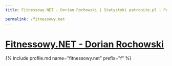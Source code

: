 ```yaml
---
title: Fitnessowy.NET - Dorian Rochowski | Statystyki patronite.pl | Patromierz

permalink: /fitnessowy.net
---
```


# [Fitnessowy.NET - Dorian Rochowski](https://patronite.pl/fitnessowy.net)

{% include profile.md name="fitnessowy.net" prefix="f" %}
